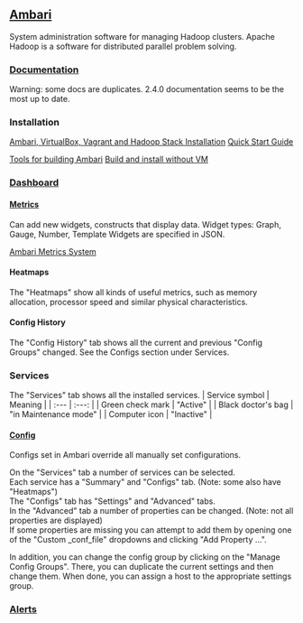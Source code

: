 ## [Ambari](https://ambari.apache.org/)

System administration software for managing Hadoop clusters. Apache Hadoop is a software for distributed parallel
problem solving.

### [Documentation](https://cwiki.apache.org/confluence/collector/pages.action?key=AMBARI)

Warning: some docs are duplicates. 2.4.0 documentation seems to be the most up to date.

### Installation

[Ambari, VirtualBox, Vagrant and Hadoop Stack Installation](https://cwiki.apache.org/confluence/display/AMBARI/Quick+Start+for+New+VM+Users)
[Quick Start Guide](https://cwiki.apache.org/confluence/display/AMBARI/Quick+Start+Guide)

[Tools for building Ambari](https://cwiki.apache.org/confluence/display/AMBARI/Ambari+Development)
[Build and install without VM](https://ambari.apache.org/)

### [Dashboard](https://cwiki.apache.org/confluence/display/AMBARI/Enhanced+Service+Dashboard+-+2.4.0)

#### [Metrics](https://cwiki.apache.org/confluence/display/AMBARI/Ambari+Server+Metrics)

Can add new widgets, constructs that display data.
Widget types: Graph, Gauge, Number, Template
Widgets are specified in JSON.

[Ambari Metrics System](https://cwiki.apache.org/confluence/display/AMBARI/Metrics+-+2.4.0)

#### Heatmaps

The "Heatmaps" show all kinds of useful metrics, such as memory allocation, processor speed and similar physical
characteristics.

#### Config History

The "Config History" tab shows all the current and previous "Config Groups" changed. See the Configs section under Services.

### Services

The "Services" tab shows all the installed services.
| Service symbol | Meaning |
| :--- | :---: |
| Green check mark | "Active" |
| Black doctor's bag | "in Maintenance mode" |
| Computer icon | "Inactive" |

#### [Config](https://cwiki.apache.org/confluence/display/AMBARI/Enhanced+Configs+-+2.4.0)

Configs set in Ambari override all manually set configurations.

On the "Services" tab a number of services can be selected.  
Each service has a "Summary" and "Configs" tab. (Note: some also have "Heatmaps")  
The "Configs" tab has "Settings" and "Advanced" tabs.  
In the "Advanced" tab a number of properties can be changed. (Note: not all properties are displayed)  
If some properties are missing you can attempt to add them by opening one of the "Custom _conf_file" dropdowns
and clicking "Add Property ...".  

In addition, you can change the config group by clicking on the "Manage Config Groups". There, you can duplicate
the current settings and then change them. When done, you can assign a host to the appropriate settings group.  

### [Alerts](https://cwiki.apache.org/confluence/display/AMBARI/Alerts+-+2.4.0)
